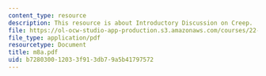 ```yaml
---
content_type: resource
description: This resource is about Introductory Discussion on Creep.
file: https://ol-ocw-studio-app-production.s3.amazonaws.com/courses/22-314j-structural-mechanics-in-nuclear-power-technology-fall-2006/b728030012033f913db79a5b41797572_m8a.pdf
file_type: application/pdf
resourcetype: Document
title: m8a.pdf
uid: b7280300-1203-3f91-3db7-9a5b41797572
---
```


